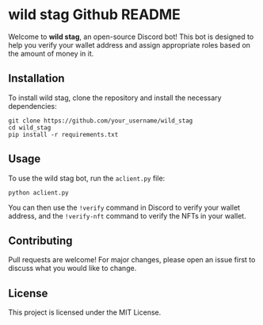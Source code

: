 # wild stag Github README

Welcome to **wild stag**, an open-source Discord bot! This bot is designed to help you verify your wallet address and assign appropriate roles based on the amount of money in it. 

## Installation

To install wild stag, clone the repository and install the necessary dependencies:

```
git clone https://github.com/your_username/wild_stag
cd wild_stag
pip install -r requirements.txt
```

## Usage

To use the wild stag bot, run the `aclient.py` file:

```
python aclient.py
```

You can then use the `!verify` command in Discord to verify your wallet address, and the `!verify-nft` command to verify the NFTs in your wallet.
 
## Contributing

Pull requests are welcome! For major changes, please open an issue first to discuss what you would like to change.

## License

This project is licensed under the MIT License.

